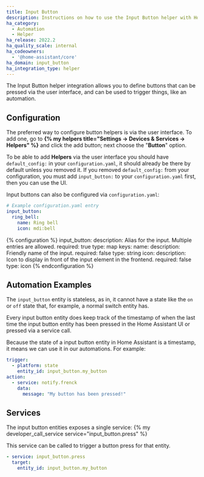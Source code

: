 ```yaml
---
title: Input Button
description: Instructions on how to use the Input Button helper with Home Assistant.
ha_category:
  - Automation
  - Helper
ha_release: 2022.2
ha_quality_scale: internal
ha_codeowners:
  - '@home-assistant/core'
ha_domain: input_button
ha_integration_type: helper
---
```


The Input Button helper integration allows you to define buttons that
can be pressed via the user interface, and can be used to trigger things,
like an automation.

## Configuration

The preferred way to configure button helpers is via the user interface.
To add one, go to **{% my helpers title="Settings -> Devices & Services -> Helpers" %}**
and click the add button; next choose the "**Button**" option.

To be able to add **Helpers** via the user interface you should have
`default_config:` in your `configuration.yaml`, it should already be there by
default unless you removed it. If you removed `default_config:` from your
configuration, you must add `input_button:` to your `configuration.yaml` first,
then you can use the UI.

Input buttons can also be configured via `configuration.yaml`:

```yaml
# Example configuration.yaml entry
input_button:
  ring_bell:
    name: Ring bell
    icon: mdi:bell
```

{% configuration %}
input_button:
  description: Alias for the input. Multiple entries are allowed.
  required: true
  type: map
  keys:
    name:
      description: Friendly name of the input.
      required: false
      type: string
    icon:
      description: Icon to display in front of the input element in the frontend.
      required: false
      type: icon
{% endconfiguration %}

## Automation Examples

The `input_button` entity is stateless, as in, it cannot have a state like the
`on` or `off` state that, for example, a normal switch entity has.

Every input button entity does keep track of the timestamp of when the last time
the input button entity has been pressed in the Home Assistant UI or pressed via
a service call.

Because the state of a input button entity in Home Assistant is a timestamp, it
means we can use it in our automations. For example:

```yaml
trigger:
  - platform: state
    entity_id: input_button.my_button
action:
  - service: notify.frenck
    data:
      message: "My button has been pressed!"
```

## Services

The input button entities exposes a single service:
{% my developer_call_service service="input_button.press" %}

This service can be called to trigger a button press for that entity.

```yaml
- service: input_button.press
  target:
    entity_id: input_button.my_button
```
